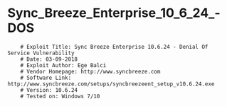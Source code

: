 # Sync_Breeze_Enterprise_10_6_24_-DOS

        # Exploit Title: Sync Breeze Enterprise 10.6.24 - Denial Of Service Vulnerability
        # Date: 03-09-2018
        # Exploit Author: Ege Balci
        # Vendor Homepage: http://www.syncbreeze.com
        # Software Link: http://www.syncbreeze.com/setups/syncbreezeent_setup_v10.6.24.exe
        # Version: 10.6.24
        # Tested on: Windows 7/10